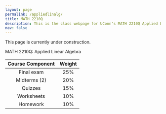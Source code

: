 ```yaml
---
layout: page
permalink: /appliedlinalg/
title: MATH 2210Q
description: This is the class webpage for UConn's MATH 2210Q Applied Linear Algebra.  
nav: false
---
```


This page is currently under construction. 


MATH 2210Q: Applied Linear Algebra


| Course Component | Weight     | 
| :----:           |   :----:   |   
| Final exam       |   25%      | 
| Midterms (2)     |   20%      | 
| Quizzes          |   15%      |
| Worksheets       |   10%      |  
| Homework         |   10%      |
